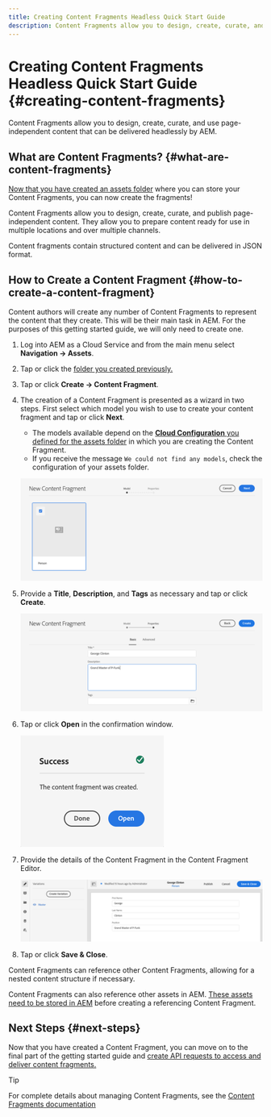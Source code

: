 ```yaml
---
title: Creating Content Fragments Headless Quick Start Guide
description: Content Fragments allow you to design, create, curate, and use page-independent content that can be delivered headlessly by AEM.
---
```


# Creating Content Fragments Headless Quick Start Guide {#creating-content-fragments}

Content Fragments allow you to design, create, curate, and use page-independent content that can be delivered headlessly by AEM.

## What are Content Fragments? {#what-are-content-fragments}

[Now that you have created an assets folder](create-assets-folder.md) where you can store your Content Fragments, you can now create the fragments!

Content Fragments allow you to design, create, curate, and publish page-independent content. They allow you to prepare content ready for use in multiple locations and over multiple channels.

Content fragments contain structured content and can be delivered in JSON format.

## How to Create a Content Fragment {#how-to-create-a-content-fragment}

Content authors will create any number of Content Fragments to represent the content that they create. This will be their main task in AEM. For the purposes of this getting started guide, we will only need to create one.

1. Log into AEM as a Cloud Service and from the main menu select **Navigation -&gt; Assets**.
1. Tap or click the [folder you created previously.](create-assets-folder.md)
1. Tap or click **Create -&gt; Content Fragment**.
1. The creation of a Content Fragment is presented as a wizard in two steps. First select which model you wish to use to create your content fragment and tap or click **Next**.
   * The models available depend on the [**Cloud Configuration** you defined for the assets folder](create-assets-folder.md) in which you are creating the Content Fragment.
   * If you receive the message `We could not find any models`, check the configuration of your assets folder.

   ![Select Content Fragment Model](../assets/content-fragment-model-select.png)
1. Provide a **Title**, **Description**, and **Tags** as necessary and tap or click **Create**.

   ![Create Content Fragment](../assets/content-fragment-create.png)
1. Tap or click **Open** in the confirmation window.

   ![Content Fragment created confirmation](../assets/content-fragment-confirmation.png)
1. Provide the details of the Content Fragment in the Content Fragment Editor.

   ![Content Fragment Editor](../assets/content-fragment-edit.png)
1. Tap or click **Save & Close**.

Content Fragments can reference other Content Fragments, allowing for a nested content structure if necessary.

Content Fragments can also reference other assets in AEM. [These assets need to be stored in AEM](/help/assets/manage-digital-assets.md) before creating a referencing Content Fragment.

## Next Steps {#next-steps}

Now that you have created a Content Fragment, you can move on to the final part of the getting started guide and [create API requests to access and deliver content fragments.](create-api-request.md)

>[!TIP]
>
>For complete details about managing Content Fragments, see the [Content Fragments documentation](/help/assets/content-fragments/content-fragments.md)
